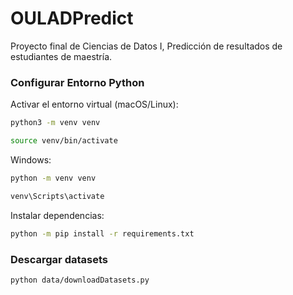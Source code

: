 # OULADPredict
Proyecto final de Ciencias de Datos I, Predicción de resultados de estudiantes de maestría.


### Configurar Entorno Python

Activar el entorno virtual (macOS/Linux):
```bash
python3 -m venv venv
```
```bash 
source venv/bin/activate
```

Windows:
```bash
python -m venv venv
```
```bash
venv\Scripts\activate
```


Instalar dependencias:
```bash
python -m pip install -r requirements.txt
```

### Descargar datasets

```bash
python data/downloadDatasets.py
```
